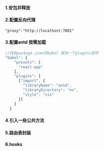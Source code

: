 #### 1.安包并释放

#### 2.配置反向代理 
    "proxy":"http://localhost:7001"

#### 3.配置antd 按需加载
```js
//找到package.json的babel 增加一个plugins选项
"babel": {
    "presets": [
      "react-app"
    ],
    "plugins": [
      ["import", {
        "libraryName": "antd",
        "libraryDirectory": "es",
        "style": "css" 
      }]
    ]
  }
```
#### 4.引入一些公共方法
#### 5.路由表封装
#### 6.hooks





